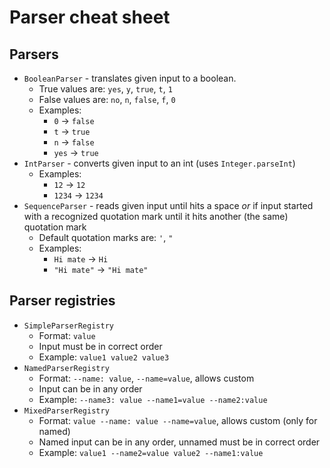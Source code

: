 # Parser cheat sheet
## Parsers
- `BooleanParser` - translates given input to a boolean.
  - True values are: `yes`, `y`, `true`, `t`, `1`
  - False values are: `no`, `n`, `false`, `f`, `0`
  - Examples:
    - `0` → `false`
    - `t` → `true`
    - `n` → `false`
    - `yes` → `true`
- `IntParser` - converts given input to an int (uses `Integer.parseInt`)
  - Examples:
    - `12` → `12`
    - `1234` → `1234`
- `SequenceParser` - reads given input until hits a space *or* if input started with a recognized quotation mark until it hits another (the same) quotation mark
  - Default quotation marks are: `'`, `"`
  - Examples:
    - `Hi mate` → `Hi`
    - `"Hi mate"` → `"Hi mate"`
  
## Parser registries
- `SimpleParserRegistry` 
   - Format: `value`
   - Input must be in correct order
   - Example: `value1 value2 value3`
- `NamedParserRegistry`
   - Format: `--name: value`, `--name=value`, allows custom
   - Input can be in any order
   - Example: `--name3: value --name1=value --name2:value`
- `MixedParserRegistry`
   - Format: `value --name: value --name=value`, allows custom (only for named)
   - Named input can be in any order, unnamed must be in correct order
   - Example: `value1 --name2=value value2 --name1:value`
